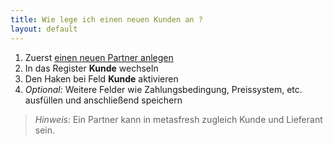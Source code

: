 ```yaml
---
title: Wie lege ich einen neuen Kunden an ?
layout: default
---
```

1. Zuerst [einen neuen Partner anlegen](Wie_lege_ich_einen_neuen_Partner_an)
1. In das Register **Kunde** wechseln
1. Den Haken bei Feld **Kunde** aktivieren
1. *Optional:* Weitere Felder wie Zahlungsbedingung, Preissystem, etc. ausfüllen und anschließend speichern

> *Hinweis:* Ein Partner kann in metasfresh zugleich Kunde und Lieferant sein.
